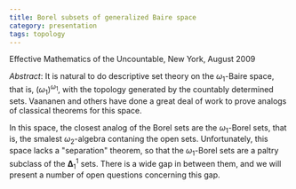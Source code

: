 ```yaml
---
title: Borel subsets of generalized Baire space
category: presentation
tags: topology
---
```


Effective Mathematics of the Uncountable, New York, August 2009<!--more-->

*Abstract*: It is natural to do descriptive set theory on the $\omega_1$-Baire space, that is, $(\omega_1)^{\omega_1}$, with the topology generated by the countably determined sets. Vaananen and others have done a great deal of work to prove analogs of classical theorems for this space.

In this space, the closest analog of the Borel sets are the $\omega_1$-Borel sets, that is, the smalest $\omega_2$-algebra contaning the open sets. Unfortunately, this space lacks a "separation" theorem, so that the $\omega_1$-Borel sets are a paltry subclass of the $\mathbf{\Delta}^1_1$ sets. There is a wide gap in between them, and we will present a number of open questions concerning this gap.
